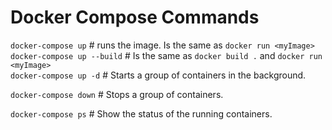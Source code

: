 # Docker Compose Commands
```docker-compose up``` # runs the image. Is the same as ```docker run <myImage>```  
```docker-compose up --build``` # Is the same as ```docker build .``` and ```docker run <myImage>```  
```docker-compose up -d``` # Starts a group of containers in the background.    

```docker-compose down``` # Stops a group of containers.   

```docker-compose ps``` # Show the status of the running containers.  


